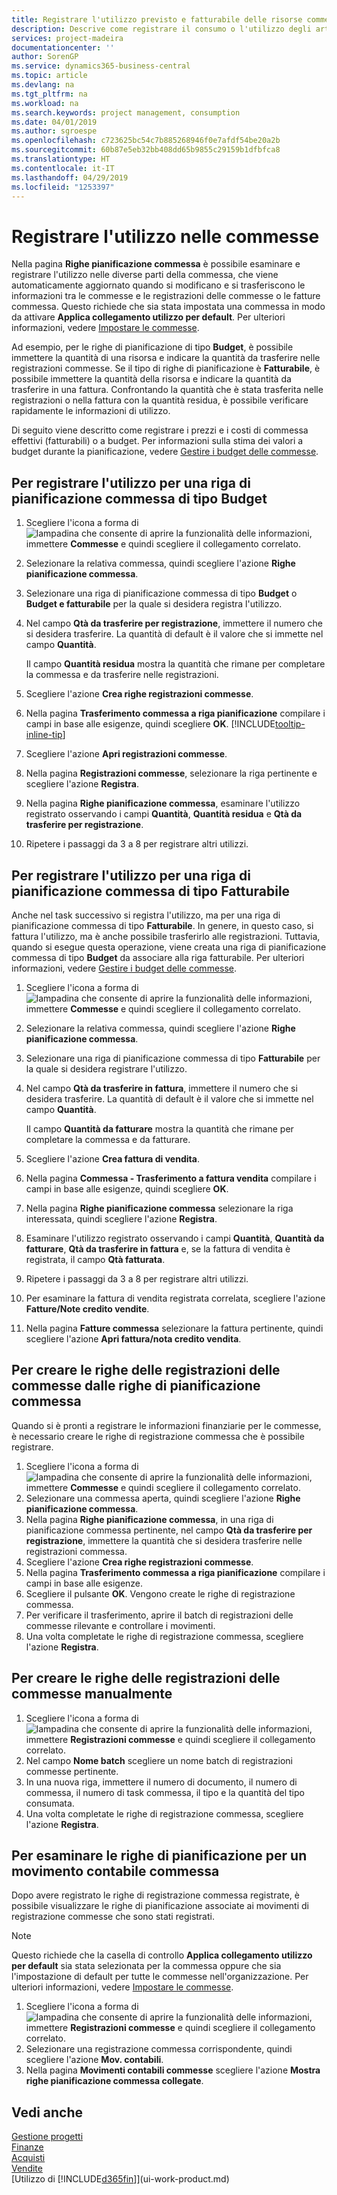 ```yaml
---
title: Registrare l'utilizzo previsto e fatturabile delle risorse commesse| Documenti Microsoft
description: Descrive come registrare il consumo o l'utilizzo degli articoli o di risorse nelle commesse per semplificare la gestione progetti.
services: project-madeira
documentationcenter: ''
author: SorenGP
ms.service: dynamics365-business-central
ms.topic: article
ms.devlang: na
ms.tgt_pltfrm: na
ms.workload: na
ms.search.keywords: project management, consumption
ms.date: 04/01/2019
ms.author: sgroespe
ms.openlocfilehash: c723625bc54c7b885268946f0e7afdf54be20a2b
ms.sourcegitcommit: 60b87e5eb32bb408dd65b9855c29159b1dfbfca8
ms.translationtype: HT
ms.contentlocale: it-IT
ms.lasthandoff: 04/29/2019
ms.locfileid: "1253397"
---
```

# <a name="record-usage-for-jobs"></a>Registrare l'utilizzo nelle commesse
Nella pagina **Righe pianificazione commessa** è possibile esaminare e registrare l'utilizzo nelle diverse parti della commessa, che viene automaticamente aggiornato quando si modificano e si trasferiscono le informazioni tra le commesse e le registrazioni delle commesse o le fatture commessa. Questo richiede che sia stata impostata una commessa in modo da attivare **Applica collegamento utilizzo per default**. Per ulteriori informazioni, vedere [Impostare le commesse](projects-how-setup-jobs.md).  

Ad esempio, per le righe di pianificazione di tipo **Budget**, è possibile immettere la quantità di una risorsa e indicare la quantità da trasferire nelle registrazioni commesse. Se il tipo di righe di pianificazione è **Fatturabile**, è possibile immettere la quantità della risorsa e indicare la quantità da trasferire in una fattura. Confrontando la quantità che è stata trasferita nelle registrazioni o nella fattura con la quantità residua, è possibile verificare rapidamente le informazioni di utilizzo.

Di seguito viene descritto come registrare i prezzi e i costi di commessa effettivi (fatturabili) o a budget. Per informazioni sulla stima dei valori a budget durante la pianificazione, vedere [Gestire i budget delle commesse](projects-how-manage-budgets.md).

## <a name="to-record-usage-for-a-job-planning-line-of-type-budget"></a>Per registrare l'utilizzo per una riga di pianificazione commessa di tipo Budget
1. Scegliere l'icona a forma di ![lampadina che consente di aprire la funzionalità delle informazioni](media/ui-search/search_small.png "Informazioni sull'operazione che si desidera eseguire"), immettere **Commesse** e quindi scegliere il collegamento correlato.  
2. Selezionare la relativa commessa, quindi scegliere l'azione **Righe pianificazione commessa**.
3. Selezionare una riga di pianificazione commessa di tipo **Budget** o **Budget e fatturabile** per la quale si desidera registra l'utilizzo.
4. Nel campo **Qtà da trasferire per registrazione**, immettere il numero che si desidera trasferire. La quantità di default è il valore che si immette nel campo **Quantità**.

    Il campo **Quantità residua** mostra la quantità che rimane per completare la commessa e da trasferire nelle registrazioni.  
5. Scegliere l'azione **Crea righe registrazioni commesse**.
6. Nella pagina **Trasferimento commessa a riga pianificazione** compilare i campi in base alle esigenze, quindi scegliere **OK**. [!INCLUDE[tooltip-inline-tip](includes/tooltip-inline-tip_md.md)]
7. Scegliere l'azione **Apri registrazioni commesse**.  
8. Nella pagina **Registrazioni commesse**, selezionare la riga pertinente e scegliere l'azione **Registra**.
9. Nella pagina **Righe pianificazione commessa**, esaminare l'utilizzo registrato osservando i campi **Quantità**, **Quantità residua** e **Qtà da trasferire per registrazione**.  
10. Ripetere i passaggi da 3 a 8 per registrare altri utilizzi.  

## <a name="to-record-usage-for-a-job-planning-line-of-type-billable"></a>Per registrare l'utilizzo per una riga di pianificazione commessa di tipo Fatturabile
Anche nel task successivo si registra l'utilizzo, ma per una riga di pianificazione commessa di tipo **Fatturabile**. In genere, in questo caso, si fattura l'utilizzo, ma è anche possibile trasferirlo alle registrazioni. Tuttavia, quando si esegue questa operazione, viene creata una riga di pianificazione commessa di tipo **Budget** da associare alla riga fatturabile. Per ulteriori informazioni, vedere [Gestire i budget delle commesse](projects-how-manage-budgets.md).

1. Scegliere l'icona a forma di ![lampadina che consente di aprire la funzionalità delle informazioni](media/ui-search/search_small.png "Informazioni sull'operazione che si desidera eseguire"), immettere **Commesse** e quindi scegliere il collegamento correlato.
2. Selezionare la relativa commessa, quindi scegliere l'azione **Righe pianificazione commessa**.  
3. Selezionare una riga di pianificazione commessa di tipo **Fatturabile** per la quale si desidera registrare l'utilizzo.
4. Nel campo **Qtà da trasferire in fattura**, immettere il numero che si desidera trasferire. La quantità di default è il valore che si immette nel campo **Quantità**.

    Il campo **Quantità da fatturare** mostra la quantità che rimane per completare la commessa e da fatturare.  
5. Scegliere l'azione **Crea fattura di vendita**.
6. Nella pagina **Commessa - Trasferimento a fattura vendita** compilare i campi in base alle esigenze, quindi scegliere **OK**.
7. Nella pagina **Righe pianificazione commessa** selezionare la riga interessata, quindi scegliere l'azione **Registra**.
8. Esaminare l'utilizzo registrato osservando i campi **Quantità**, **Quantità da fatturare**, **Qtà da trasferire in fattura** e, se la fattura di vendita è registrata, il campo **Qtà fatturata**.
9. Ripetere i passaggi da 3 a 8 per registrare altri utilizzi.  
10. Per esaminare la fattura di vendita registrata correlata, scegliere l'azione **Fatture/Note credito vendite**.  
11. Nella pagina **Fatture commessa** selezionare la fattura pertinente, quindi scegliere l'azione **Apri fattura/nota credito vendita**.         

## <a name="to-create-job-journal-lines-from-job-planning-lines"></a>Per creare le righe delle registrazioni delle commesse dalle righe di pianificazione commessa
Quando si è pronti a registrare le informazioni finanziarie per le commesse, è necessario creare le righe di registrazione commessa che è possibile registrare.

1. Scegliere l'icona a forma di ![lampadina che consente di aprire la funzionalità delle informazioni](media/ui-search/search_small.png "Informazioni sull'operazione che si desidera eseguire"), immettere **Commesse** e quindi scegliere il collegamento correlato.  
2. Selezionare una commessa aperta, quindi scegliere l'azione **Righe pianificazione commessa**.  
3. Nella pagina **Righe pianificazione commessa**, in una riga di pianificazione commessa pertinente, nel campo **Qtà da trasferire per registrazione**, immettere la quantità che si desidera trasferire nelle registrazioni commessa.  
4. Scegliere l'azione **Crea righe registrazioni commesse**.
5. Nella pagina **Trasferimento commessa a riga pianificazione** compilare i campi in base alle esigenze.  
6. Scegliere il pulsante **OK**. Vengono create le righe di registrazione commessa.
7. Per verificare il trasferimento, aprire il batch di registrazioni delle commesse rilevante e controllare i movimenti.  
8. Una volta completate le righe di registrazione commessa, scegliere l'azione **Registra**.  

## <a name="to-create-job-journal-lines-manually"></a>Per creare le righe delle registrazioni delle commesse manualmente
1. Scegliere l'icona a forma di ![lampadina che consente di aprire la funzionalità delle informazioni](media/ui-search/search_small.png "Informazioni sull'operazione che si desidera eseguire"), immettere **Registrazioni commesse** e quindi scegliere il collegamento correlato.  
2. Nel campo **Nome batch** scegliere un nome batch di registrazioni commesse pertinente.  
3. In una nuova riga, immettere il numero di documento, il numero di commessa, il numero di task commessa, il tipo e la quantità del tipo consumata.  
4. Una volta completate le righe di registrazione commessa, scegliere l'azione **Registra**.  

## <a name="to-review-planning-lines-for-a-job-ledger-entry"></a>Per esaminare le righe di pianificazione per un movimento contabile commessa
Dopo avere registrato le righe di registrazione commessa registrate, è possibile visualizzare le righe di pianificazione associate ai movimenti di registrazione commesse che sono stati registrati.

> [!NOTE]  
>   Questo richiede che la casella di controllo **Applica collegamento utilizzo per default** sia stata selezionata per la commessa oppure che sia l'impostazione di default per tutte le commesse nell'organizzazione. Per ulteriori informazioni, vedere [Impostare le commesse](projects-how-setup-jobs.md).  

1. Scegliere l'icona a forma di ![lampadina che consente di aprire la funzionalità delle informazioni](media/ui-search/search_small.png "Informazioni sull'operazione che si desidera eseguire"), immettere **Registrazioni commesse** e quindi scegliere il collegamento correlato.  
2. Selezionare una registrazione commessa corrispondente, quindi scegliere l'azione **Mov. contabili**.  
3. Nella pagina **Movimenti contabili commesse** scegliere l'azione **Mostra righe pianificazione commessa collegate**.

## <a name="see-also"></a>Vedi anche
[Gestione progetti](projects-manage-projects.md)  
[Finanze](finance.md)  
[Acquisti](purchasing-manage-purchasing.md)         
[Vendite](sales-manage-sales.md)      
[Utilizzo di [!INCLUDE[d365fin](includes/d365fin_md.md)]](ui-work-product.md)  
